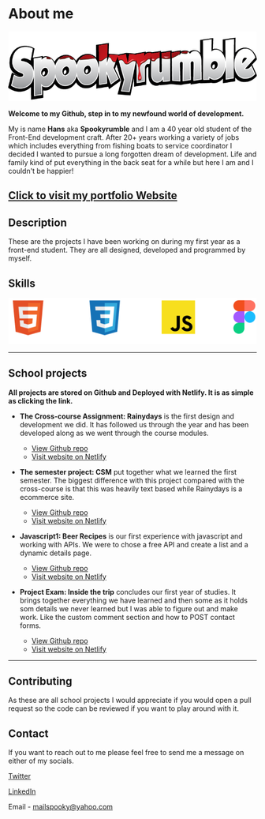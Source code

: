# About me

![logo](images/Spookyrumble_text.png)

**Welcome to my Github, step in to my newfound world of development.**

My is name **Hans** aka **Spookyrumble** and I am a 40 year old student of the Front-End development craft. After 20+ years working a variety of jobs which includes everything from fishing boats to service coordinator I decided I wanted to pursue a long forgotten dream of development. Life and family kind of put everything in the back seat for a while but here I am and I couldn't be happier!

[Click to visit my portfolio Website](https://spookyrumble-portfolio.netlify.app)
---

## Description

These are the projects I have been working on during my first year as a front-end student.
They are all designed, developed and programmed by myself.

## Skills

![tool logos](/images/Group10_logoBigHor.png)

---

## School projects

**All projects are stored on Github and Deployed with Netlify. It is as simple as clicking the link.**

- **The Cross-course Assignment: Rainydays** is the first design and development we did. It has followed us through the year and has been developed along as we went through the course modules.

  - [View Github repo](https://github.com/HMAsp/HTML-CSS_CA_HMA_2022)
  - [Visit website on Netlify](https://chic-lollipop-939ca8.netlify.app/)

- **The semester project: CSM** put together what we learned the first semester. The biggest difference with this project compared with the cross-course is that this was heavily text based while Rainydays is a ecommerce site.

  - [View Github repo](https://github.com/HMAsp/2022-12-16_semester_project1_HMAsp)
  - [Visit website on Netlify](https://2022aug-sp1-hma.netlify.app/)

- **Javascript1: Beer Recipes** is our first experience with javascript and working with APIs. We were to chose a free API and create a list and a dynamic details page.

  - [View Github repo](https://github.com/HMAsp/hma_js1_ca)
  - [Visit website on Netlify](https://soft-basbousa-03b99f.netlify.app/)

* **Project Exam: Inside the trip** concludes our first year of studies. It brings together everything we have learned and then some as it holds som details we never learned but I was able to figure out and make work. Like the custom comment section and how to POST contact forms.

  - [View Github repo](https://github.com/Noroff-FEU-Assignments/project-exam-1-HMAsp)
  - [Visit website on Netlify](https://friendly-moonbeam-149a6a.netlify.app/)

---

## Contributing

As these are all school projects I would appreciate if you would open a pull request so the code can be reviewed if you want to play around with it.

## Contact

If you want to reach out to me please feel free to send me a message on either of my socials.

[Twitter](https://twitter.com/HansMarAnd)

[LinkedIn](https://www.linkedin.com/in/hma1982/)

Email - mailspooky@yahoo.com
